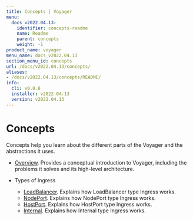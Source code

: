```yaml
---
title: Concepts | Voyager
menu:
  docs_v2022.04.13:
    identifier: concepts-readme
    name: Readme
    parent: concepts
    weight: -1
product_name: voyager
menu_name: docs_v2022.04.13
section_menu_id: concepts
url: /docs/v2022.04.13/concepts/
aliases:
- /docs/v2022.04.13/concepts/README/
info:
  cli: v0.0.8
  installer: v2022.04.13
  version: v2022.04.13
---
```


# Concepts

Concepts help you learn about the different parts of the Voyager and the abstractions it uses.

- [Overview](/docs/v2022.04.13/concepts/overview). Provides a conceptual introduction to Voyager, including the problems it solves and its high-level architecture.

- Types of Ingress
  - [LoadBalancer](/docs/v2022.04.13/concepts/ingress-types/loadbalancer). Explains how LoadBalancer type Ingress works.
  - [NodePort](/docs/v2022.04.13/concepts/ingress-types/nodeport). Explains how NodePort type Ingress works.
  - [HostPort](/docs/v2022.04.13/concepts/ingress-types/hostport). Explains how HostPort type Ingress works.
  - [Internal](/docs/v2022.04.13/concepts/ingress-types/internal). Explains how Internal type Ingress works.

